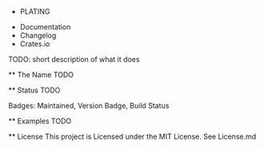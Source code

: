 * PLATING

 - Documentation
 - Changelog
 - Crates.io

 TODO: short description of what it does

 ** The Name
TODO

 ** Status
TODO

Badges: Maintained, Version Badge, Build Status

 ** Examples
TODO


** License
This project is Licensed under the MIT License. See License.md